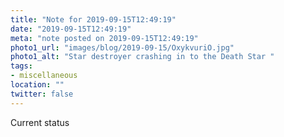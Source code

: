```yaml
---
title: "Note for 2019-09-15T12:49:19"
date: "2019-09-15T12:49:19"
meta: "note posted on 2019-09-15T12:49:19"
photo1_url: "images/blog/2019-09-15/OxykvuriO.jpg"
photo1_alt: "Star destroyer crashing in to the Death Star "
tags:
- miscellaneous
location: ""
twitter: false
---
```

Current status
